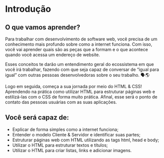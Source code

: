 # Introdução

## O que vamos aprender?
Para trabalhar com desenvolvimento de software web, você precisa de um conhecimento mais profundo sobre como a internet funciona. Com isso, você vai aprender quais são as peças que a formam e o que acontece quando você acessa um endereço de website.

Esses conceitos te darão um entendimento geral do ecossistema em que você irá trabalhar, fazendo com que seja capaz de conversar de “igual para igual” com outras pessoas desenvolvedoras sobre o seu trabalho. 🗣🌎

Logo em seguida, começa a sua jornada por meio do HTML & CSS! Aprendendo na prática como utilizar HTML para estruturar páginas web e estilizá-las com o CSS de forma muito prática. Afinal, esse será o ponto de contato das pessoas usuárias com as suas aplicações.

## Você será capaz de:
- Explicar de forma simples como a internet funciona;
- Entender o modelo Cliente & Servidor e identificar suas partes;
- Estruturar páginas web com HTML utilizando as tags html, head e body;
- Utilizar o HTML para estruturar textos e títulos;
- Utilizar o HTML para criar listas, links e adicionar imagens.
